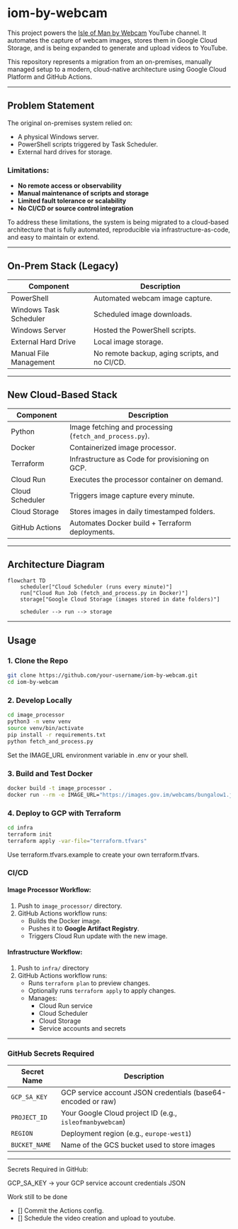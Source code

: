 # iom-by-webcam

This project powers the [Isle of Man by Webcam](https://www.youtube.com/@IsleOfManByWebcam/videos) YouTube channel. It automates the capture of webcam images, stores them in Google Cloud Storage, and is being expanded to generate and upload videos to YouTube.

This repository represents a migration from an on-premises, manually managed setup to a modern, cloud-native architecture using Google Cloud Platform and GitHub Actions.

---

## Problem Statement

The original on-premises system relied on:

- A physical Windows server.
- PowerShell scripts triggered by Task Scheduler.
- External hard drives for storage.

### Limitations:
- **No remote access or observability**
- **Manual maintenance of scripts and storage**
- **Limited fault tolerance or scalability**
- **No CI/CD or source control integration**

To address these limitations, the system is being migrated to a cloud-based architecture that is fully automated, reproducible via infrastructure-as-code, and easy to maintain or extend.

---

## On-Prem Stack (Legacy)

| Component                 | Description                                          |
|---------------------------|------------------------------------------------------|
| PowerShell                | Automated webcam image capture.                      |
| Windows Task Scheduler    | Scheduled image downloads.                           |
| Windows Server            | Hosted the PowerShell scripts.                       |
| External Hard Drive       | Local image storage.                                 |
| Manual File Management    | No remote backup, aging scripts, and no CI/CD.       |

---

## New Cloud-Based Stack

| Component            | Description                                                       |
|----------------------|-------------------------------------------------------------------|
| Python               | Image fetching and processing (`fetch_and_process.py`).           |
| Docker               | Containerized image processor.                                    |
| Terraform            | Infrastructure as Code for provisioning on GCP.                   |
| Cloud Run            | Executes the processor container on demand.                       |
| Cloud Scheduler      | Triggers image capture every minute.                              |
| Cloud Storage        | Stores images in daily timestamped folders.                       |
| GitHub Actions       | Automates Docker build + Terraform deployments.                   |

---

## Architecture Diagram

```mermaid
flowchart TD
    scheduler["Cloud Scheduler (runs every minute)"]
    run["Cloud Run Job (fetch_and_process.py in Docker)"]
    storage["Google Cloud Storage (images stored in date folders)"]

    scheduler --> run --> storage

```
---

## Usage

### 1. Clone the Repo

```bash
git clone https://github.com/your-username/iom-by-webcam.git
cd iom-by-webcam
```
### 2. Develop Locally

```bash
cd image_processor
python3 -m venv venv
source venv/bin/activate
pip install -r requirements.txt
python fetch_and_process.py
```
Set the IMAGE_URL environment variable in .env or your shell.

### 3. Build and Test Docker

```bash
docker build -t image_processor .
docker run --rm -e IMAGE_URL="https://images.gov.im/webcams/bungalow1.jpg" -v "$(pwd)/output:/data/images" image_processor

```
### 4. Deploy to GCP with Terraform

```bash
cd infra
terraform init
terraform apply -var-file="terraform.tfvars"

```
Use terraform.tfvars.example to create your own terraform.tfvars.

### CI/CD

#### Image Processor Workflow:
1. Push to `image_processor/` directory.
2. GitHub Actions workflow runs:
   - Builds the Docker image.
   - Pushes it to **Google Artifact Registry**.
   - Triggers Cloud Run update with the new image.

#### Infrastructure Workflow:
1. Push to `infra/` directory
2. GitHub Actions workflow runs:
   - Runs `terraform plan` to preview changes.
   - Optionally runs `terraform apply` to apply changes.
   - Manages:
     - Cloud Run service
     - Cloud Scheduler
     - Cloud Storage
     - Service accounts and secrets
---

### GitHub Secrets Required

| Secret Name    | Description                                                  |
|----------------|--------------------------------------------------------------|
| `GCP_SA_KEY`   | GCP service account JSON credentials (base64-encoded or raw) |
| `PROJECT_ID`   | Your Google Cloud project ID (e.g., `isleofmanbywebcam`)     |
| `REGION`       | Deployment region (e.g., `europe-west1`)                     |
| `BUCKET_NAME`  | Name of the GCS bucket used to store images                  |

---

Secrets Required in GitHub:

GCP_SA_KEY → your GCP service account credentials JSON

Work still to be done

- [] Commit the Actions config.
- [] Schedule the video creation and upload to youtube.

